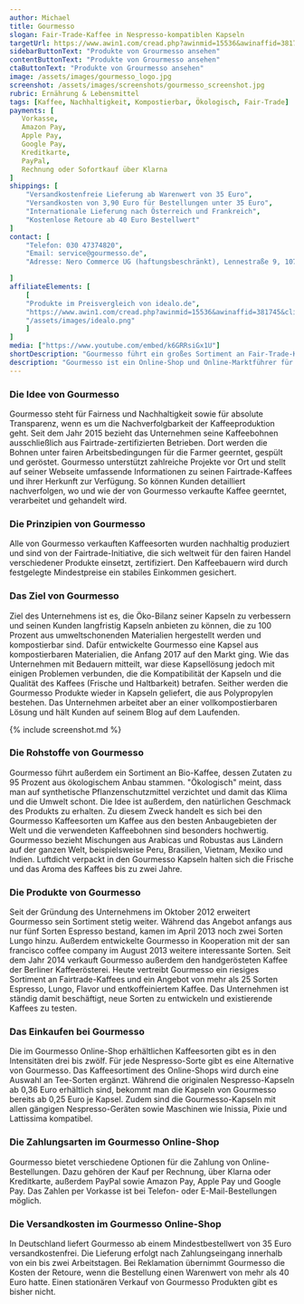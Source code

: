 ```yaml
---
author: Michael
title: Gourmesso
slogan: Fair-Trade-Kaffee in Nespresso-kompatiblen Kapseln
targetUrl: https://www.awin1.com/cread.php?awinmid=15536&awinaffid=381745&clickref=&ued=https%3A%2F%2Fwww.idealo.de%2Fpreisvergleich%2FMainSearchProductCategory.html%3Fq%3DGourmesso
sidebarButtonText: "Produkte von Grourmesso ansehen"
contentButtonText: "Produkte von Grourmesso ansehen"
ctaButtonText: "Produkte von Grourmesso ansehen"
image: /assets/images/gourmesso_logo.jpg
screenshot: /assets/images/screenshots/gourmesso_screenshot.jpg
rubric: Ernährung & Lebensmittel
tags: [Kaffee, Nachhaltigkeit, Kompostierbar, Ökologisch, Fair-Trade]
payments: [
   Vorkasse,
   Amazon Pay,
   Apple Pay,
   Google Pay,
   Kreditkarte,
   PayPal,
   Rechnung oder Sofortkauf über Klarna
]
shippings: [
    "Versandkostenfreie Lieferung ab Warenwert von 35 Euro",
    "Versandkosten von 3,90 Euro für Bestellungen unter 35 Euro",
    "Internationale Lieferung nach Österreich und Frankreich",
    "Kostenlose Retoure ab 40 Euro Bestellwert"
]
contact: [
    "Telefon: 030 47374820",
    "Email: service@gourmesso.de",
    "Adresse: Nero Commerce UG (haftungsbeschränkt), Lennestraße 9, 10785 Berlin"

]
affiliateElements: [
    [
    "Produkte im Preisvergleich von idealo.de",
    "https://www.awin1.com/cread.php?awinmid=15536&awinaffid=381745&clickref=&ued=https%3A%2F%2Fwww.idealo.de%2Fpreisvergleich%2FMainSearchProductCategory.html%3Fq%3DGourmesso",
    "/assets/images/idealo.png"
    ]
]
media: ["https://www.youtube.com/embed/k6GRRsiGx1U"]
shortDescription: "Gourmesso führt ein großes Sortiment an Fair-Trade-Kaffee und Bio-Kaffe in Nespresso-kompatiblen Kaffekapseln als günstige Alternative."
description: "Gourmesso ist ein Online-Shop und Online-Marktführer für Nespresso-kompatible Kaffeekapseln. Die Firma führt außerdem das größte Fairtrade-Sortiment auf dem Kaffeekapselmarkt sowie einige Sorten Bio-Kaffee. Gourmesso wirbt damit, bis zu 35 Prozent günstiger zu sein als das Original Nespresso."
---
```


### Die Idee von Gourmesso

Gourmesso steht für Fairness und Nachhaltigkeit sowie für absolute Transparenz, wenn es um die Nachverfolgbarkeit der Kaffeeproduktion geht. Seit dem Jahr 2015 bezieht das Unternehmen seine Kaffeebohnen ausschließlich aus Fairtrade-zertifizierten Betrieben. Dort werden die Bohnen unter fairen Arbeitsbedingungen für die Farmer geerntet, gespült und geröstet. Gourmesso unterstützt zahlreiche Projekte vor Ort und stellt auf seiner Webseite umfassende Informationen zu seinen Fairtrade-Kaffees und ihrer Herkunft zur Verfügung. So können Kunden detailliert nachverfolgen, wo und wie der von Gourmesso verkaufte Kaffee geerntet, verarbeitet und gehandelt wird.

### Die Prinzipien von Gourmesso

Alle von Gourmesso verkauften Kaffeesorten wurden nachhaltig produziert und sind von der Fairtrade-Initiative, die sich weltweit für den fairen Handel verschiedener Produkte einsetzt, zertifiziert. Den Kaffeebauern wird durch festgelegte Mindestpreise ein stabiles Einkommen gesichert.

### Das Ziel von Gourmesso

Ziel des Unternehmens ist es, die Öko-Bilanz seiner Kapseln zu verbessern und seinen Kunden langfristig Kapseln anbieten zu können, die zu 100 Prozent aus umweltschonenden Materialien hergestellt werden und kompostierbar sind. Dafür entwickelte Gourmesso eine Kapsel aus kompostierbaren Materialien, die Anfang 2017 auf den Markt ging. Wie das Unternehmen mit Bedauern mitteilt, war diese Kapsellösung jedoch mit einigen Problemen verbunden, die die Kompatibilität der Kapseln und die Qualität des Kaffees (Frische und Haltbarkeit) betrafen. Seither werden die Gourmesso Produkte wieder in Kapseln geliefert, die aus Polypropylen bestehen. Das Unternehmen arbeitet aber an einer vollkompostierbaren Lösung und hält Kunden auf seinem Blog auf dem Laufenden.

{% include screenshot.md %}

### Die Rohstoffe von Gourmesso

Gourmesso führt außerdem ein Sortiment an Bio-Kaffee, dessen Zutaten zu 95 Prozent aus ökologischem Anbau stammen. "Ökologisch" meint, dass man auf synthetische Pflanzenschutzmittel verzichtet und damit das Klima und die Umwelt schont. Die Idee ist außerdem, den natürlichen Geschmack des Produkts zu erhalten. Zu diesem Zweck handelt es sich bei den Gourmesso Kaffeesorten um Kaffee aus den besten Anbaugebieten der Welt und die verwendeten Kaffeebohnen sind besonders hochwertig. Gourmesso bezieht Mischungen aus Arabicas und Robustas aus Ländern auf der ganzen Welt, beispielsweise Peru, Brasilien, Vietnam, Mexiko und Indien. Luftdicht verpackt in den Gourmesso Kapseln halten sich die Frische und das Aroma des Kaffees bis zu zwei Jahre.

### Die Produkte von Gourmesso

Seit der Gründung des Unternehmens im Oktober 2012 erweitert Gourmesso sein Sortiment stetig weiter. Während das Angebot anfangs aus nur fünf Sorten Espresso bestand, kamen im April 2013 noch zwei Sorten Lungo hinzu. Außerdem entwickelte Gourmesso in Kooperation mit der san francisco coffee company im August 2013 weitere interessante Sorten. Seit dem Jahr 2014 verkauft Gourmesso außerdem den handgerösteten Kaffee der Berliner Kaffeerösterei. Heute vertreibt Gourmesso ein riesiges Sortiment an Fairtrade-Kaffees und ein Angebot von mehr als 25 Sorten Espresso, Lungo, Flavor und entkoffeiniertem Kaffee. Das Unternehmen ist ständig damit beschäftigt, neue Sorten zu entwickeln und existierende Kaffees zu testen.

### Das Einkaufen bei Gourmesso

Die im Gourmesso Online-Shop erhältlichen Kaffeesorten gibt es in den Intensitäten drei bis zwölf. Für jede Nespresso-Sorte gibt es eine Alternative von Gourmesso. Das Kaffeesortiment des Online-Shops wird durch eine Auswahl an Tee-Sorten ergänzt. Während die originalen Nespresso-Kapseln ab 0,36 Euro erhältlich sind, bekommt man die Kapseln von Gourmesso bereits ab 0,25 Euro je Kapsel. Zudem sind die Gourmesso-Kapseln mit allen gängigen Nespresso-Geräten sowie Maschinen wie Inissia, Pixie und Lattissima kompatibel.

### Die Zahlungsarten im Gourmesso Online-Shop

Gourmesso bietet verschiedene Optionen für die Zahlung von Online-Bestellungen. Dazu gehören der Kauf per Rechnung, über Klarna oder Kreditkarte, außerdem PayPal sowie Amazon Pay, Apple Pay und Google Pay. Das Zahlen per Vorkasse ist bei Telefon- oder E-Mail-Bestellungen möglich.

### Die Versandkosten im Gourmesso Online-Shop

In Deutschland liefert Gourmesso ab einem Mindestbestellwert von 35 Euro versandkostenfrei. Die Lieferung erfolgt nach Zahlungseingang innerhalb von ein bis zwei Arbeitstagen. Bei Reklamation übernimmt Gourmesso die Kosten der Retoure, wenn die Bestellung einen Warenwert von mehr als 40 Euro hatte. Einen stationären Verkauf von Gourmesso Produkten gibt es bisher nicht.
